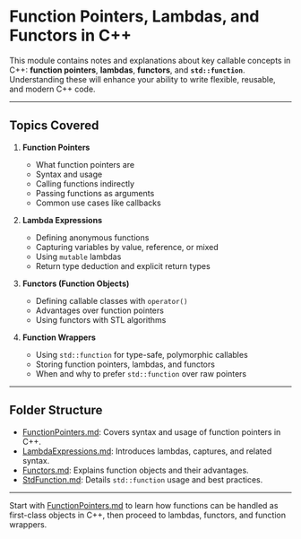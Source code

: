 # Function Pointers, Lambdas, and Functors in C++

This module contains notes and explanations about key callable concepts in C++: **function pointers**, **lambdas**, **functors**, and **`std::function`**. Understanding these will enhance your ability to write flexible, reusable, and modern C++ code.

---

## Topics Covered

1. **Function Pointers**

   * What function pointers are
   * Syntax and usage
   * Calling functions indirectly
   * Passing functions as arguments
   * Common use cases like callbacks

2. **Lambda Expressions**

   * Defining anonymous functions
   * Capturing variables by value, reference, or mixed
   * Using `mutable` lambdas
   * Return type deduction and explicit return types

3. **Functors (Function Objects)**

   * Defining callable classes with `operator()`
   * Advantages over function pointers
   * Using functors with STL algorithms

4. **Function Wrappers**

   * Using `std::function` for type-safe, polymorphic callables
   * Storing function pointers, lambdas, and functors
   * When and why to prefer `std::function` over raw pointers

---

## Folder Structure

* [FunctionPointers.md](FunctionPointers.md): Covers syntax and usage of function pointers in C++.
* [LambdaExpressions.md](LambdaExpressions.md): Introduces lambdas, captures, and related syntax.
* [Functors.md](Functors.md): Explains function objects and their advantages.
* [StdFunction.md](StdFunction.md): Details `std::function` usage and best practices.

---

Start with [FunctionPointers.md](FunctionPointers.md) to learn how functions can be handled as first-class objects in C++, then proceed to lambdas, functors, and function wrappers.